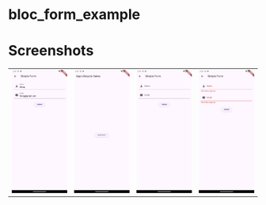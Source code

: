 # bloc_form_example

# Screenshots

<table>
  <tr>
    <td><img src="Screenshot_20241029_145026.png" alt="Screenshot" width="200"/></td>
    <td><img src="Screenshot_20241029_145036.png" alt="Screenshot" width="200"/></td>
     <td><img src="Screenshot_20241029_145045.png" alt="Screenshot" width="200"/></td>
    <td><img src="Screenshot_20241029_145051.png" alt="Screenshot" width="200"/></td>
  </tr>
</table>